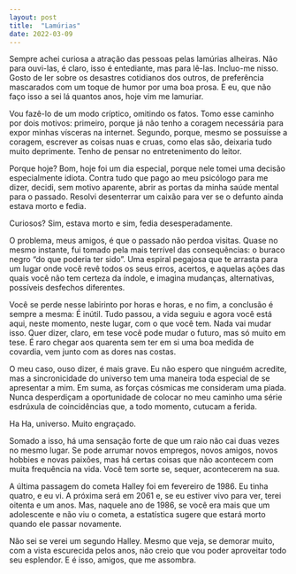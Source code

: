 ```yaml
---
layout: post
title:  "Lamúrias"
date: 2022-03-09
---
```


Sempre achei curiosa a atração das pessoas pelas lamúrias alheiras. Não para ouvi-las, é claro, isso é entediante, mas para lê-las. Incluo-me nisso. Gosto de ler sobre os desastres cotidianos dos outros, de preferência mascarados com um toque de humor por uma boa prosa. E eu, que não faço isso a sei lá quantos anos, hoje vim me lamuriar.

<!--more-->

Vou fazê-lo de um modo críptico, omitindo os fatos. Tomo esse caminho por dois motivos: primeiro, porque já não tenho a coragem necessária para expor minhas vísceras na internet. Segundo, porque, mesmo se possuísse a coragem, escrever as coisas nuas e cruas, como elas são, deixaria tudo muito deprimente. Tenho de pensar no entretenimento do leitor.

Porque hoje? Bom, hoje foi um dia especial, porque nele tomei uma decisão especialmente idiota. Contra tudo que pago ao meu psicólogo para me dizer, decidi, sem motivo aparente, abrir as portas da minha saúde mental para o passado. Resolvi desenterrar um caixão para ver se o defunto ainda estava morto e fedia.

Curiosos? Sim, estava morto e sim, fedia desesperadamente.

O problema, meus amigos, é que o passado não perdoa visitas. Quase no mesmo instante, fui tomado pela mais terrível das consequências: o buraco negro “do que poderia ter sido”. Uma espiral pegajosa que te arrasta para um lugar onde você revê todos os seus erros, acertos, e aquelas ações das quais você não tem certeza da índole, e imagina mudanças, alternativas, possíveis desfechos diferentes.

Você se perde nesse labirinto por horas e horas, e no fim, a conclusão é sempre a mesma: É inútil. Tudo passou, a vida seguiu e agora você está aqui, neste momento, neste lugar, com o que você tem. Nada vai mudar isso. Quer dizer, claro, em tese você pode mudar o futuro, mas só muito em tese. É raro chegar aos quarenta sem ter em si uma boa medida de covardia, vem junto com as dores nas costas.

O meu caso, ouso dizer, é mais grave. Eu não espero que ninguém acredite, mas a sincronicidade do universo tem uma maneira toda especial de se apresentar a mim. Em suma, as forças cósmicas me consideram uma piada. Nunca desperdiçam a oportunidade de colocar no meu caminho uma série esdrúxula de coincidências que, a todo momento, cutucam a ferida.

Ha Ha, universo. Muito engraçado.

Somado a isso, há uma sensação forte de que um raio não cai duas vezes no mesmo lugar. Se pode arrumar novos empregos, novos amigos, novos hobbies e novas paixões, mas há certas coisas que não acontecem com muita frequência na vida. Você tem sorte se, sequer, acontecerem na sua.

A última passagem do cometa Halley foi em fevereiro de 1986. Eu tinha quatro, e eu vi. A próxima será em 2061 e, se eu estiver vivo para ver, terei oitenta e um anos. Mas, naquele ano de 1986, se você era mais que um adolescente e não viu o cometa, a estatística sugere que estará morto quando ele passar novamente.

Não sei se verei um segundo Halley. Mesmo que veja, se demorar muito, com a vista escurecida pelos anos, não creio que vou poder aproveitar todo seu esplendor. E é isso, amigos, que me assombra.